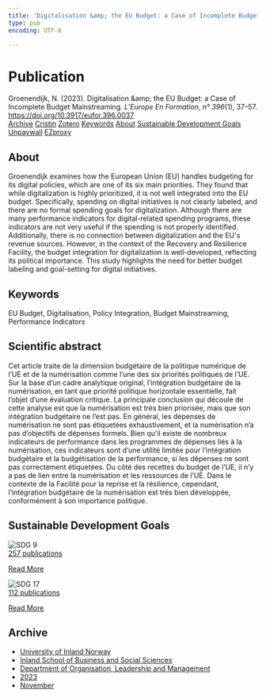 ```yaml
---
title: 'Digitalisation &amp; the EU Budget: a Case of Incomplete Budget Mainstreaming'
type: pub
encoding: UTF-8

---
```

<h1>Publication</h1>
<article id="csl-bib-container-VRFM7MKV" class="csl-bib-container">
  <div class="csl-bib-body"> <div class="csl-entry">Groenendijk, N. (2023). Digitalisation &#38;amp; the EU Budget: a Case of Incomplete Budget Mainstreaming. <i>L’Europe En Formation</i>, <i>n° 396</i>(1), 37–57. <a href="https://doi.org/10.3917/eufor.396.0037">https://doi.org/10.3917/eufor.396.0037</a></div> </div>
  <div class="csl-bib-buttons">
    <a href="#taxonomy-article-VRFM7MKV" alt="archive" class="csl-bib-button">Archive</a>
    <a href="https://app.cristin.no/results/show.jsf?id=2202523" alt="Cristin" class="csl-bib-button">Cristin</a>
    <a href="http://zotero.org/groups/5881554/items/VRFM7MKV" alt="Zotero" class="csl-bib-button">Zotero</a>
    <a href="#keywords-article-VRFM7MKV" alt="keywords" class="csl-bib-button">Keywords</a>
    <a href="#about-article-VRFM7MKV" alt="about_pub" class="csl-bib-button">About</a>
    <a href="#sdg-article-VRFM7MKV" alt="sdg" class="csl-bib-button">Sustainable Development Goals</a>
    <a href="https://doi.org/10.3917/eufor.396.0037" alt="Unpaywall" class="csl-bib-button">Unpaywall</a>
    <a href="https://doi.org/10.3917/eufor.396.0037" alt="EZproxy" class="csl-bib-button">EZproxy</a>
  </div>
  <div id="csl-bib-meta-container-VRFM7MKV"></div>
</article>
<div id="csl-bib-meta-VRFM7MKV" class="csl-bib-meta">
  <article id="about-article-VRFM7MKV" class="about_pub-article">
    <h1>About</h1>
    Groenendijk examines how the European Union (EU) handles budgeting for its digital policies, which are one of its six main priorities. They found that while digitalization is highly prioritized, it is not well integrated into the EU budget. Specifically, spending on digital initiatives is not clearly labeled, and there are no formal spending goals for digitalization. Although there are many performance indicators for digital-related spending programs, these indicators are not very useful if the spending is not properly identified. Additionally, there is no connection between digitalization and the EU's revenue sources. However, in the context of the Recovery and Resilience Facility, the budget integration for digitalization is well-developed, reflecting its political importance. This study highlights the need for better budget labeling and goal-setting for digital initiatives.
  </article>
  <article id="keywords-article-VRFM7MKV" class="keywords-article">
    <h1>Keywords</h1>
    EU Budget, Digitalisation, Policy Integration, Budget Mainstreaming, Performance Indicators
  </article>
  <article id="abstract-article-VRFM7MKV" class="abstract-article">
    <h1>Scientific abstract</h1>
    Cet article traite de la dimension budgétaire de la politique numérique de l’UE et de la numérisation comme l’une des six priorités politiques de l’UE. Sur la base d’un cadre analytique original, l’intégration budgétaire de la numérisation, en tant que priorité politique horizontale essentielle, fait l’objet d’une évaluation critique. La principale conclusion qui découle de cette analyse est que la numérisation est très bien priorisée, mais que son intégration budgétaire ne l’est pas. En général, les dépenses de numérisation ne sont pas étiquetées exhaustivement, et la numérisation n’a pas d’objectifs de dépenses formels. Bien qu’il existe de nombreux indicateurs de performance dans les programmes de dépenses liés à la numérisation, ces indicateurs sont d’une utilité limitée pour l’intégration budgétaire et la budgétisation de la performance, si les dépenses ne sont pas correctement étiquetées. Du côté des recettes du budget de l’UE, il n’y a pas de lien entre la numérisation et les ressources de l’UE. Dans le contexte de la Facilité pour la reprise et la résilience, cependant, l’intégration budgétaire de la numérisation est très bien développée, conformément à son importance politique.
  </article>
  <article id="sdg-article-VRFM7MKV" class="sdg-article">
    <h1>Sustainable Development Goals</h1>
    <div class="sdg-container"><div id="sdg9" class="sdg">
        <img src="{{< params subfolder >}}images/sdg/sdg09_en.png" class="image" alt="SDG 9">
        <div class="sdg-overlay">
          <a href="/en/archive/?key=?sdg=9#archive" class="sdg-publication-count"><span>257</span> publications</a>
          <p><a href="https://sdgs.un.org/goals/goal9" class="sdg-read-more">Read More</a></p>
        </div>
      </div> <div id="sdg17" class="sdg">
        <img src="{{< params subfolder >}}images/sdg/sdg17_en.png" class="image" alt="SDG 17">
        <div class="sdg-overlay">
          <a href="/en/archive/?key=?sdg=17#archive" class="sdg-publication-count"><span>112</span> publications</a>
          <p><a href="https://sdgs.un.org/goals/goal17" class="sdg-read-more">Read More</a></p>
        </div>
      </div></div>
  </article>
  <article id="taxonomy-article-VRFM7MKV" class="taxonomy-article">
    <h1>Archive</h1>
    <ul>
      <li>
        <a href="/en/archive/?key=3DCRN523">University of Inland Norway</a>
      </li>
      <li>
        <a href="/en/archive/?key=DU8Q9LN9">Inland School of Business and Social Sciences</a>
      </li>
      <li>
        <a href="/en/archive/?key=4LUWR3ZM">Department of Organisation, Leadership and Management</a>
      </li>
      <li>
        <a href="/en/archive/?key=THVQJFRI">2023</a>
      </li>
      <li>
        <a href="/en/archive/?key=C6MPENQL">November</a>
      </li>
    </ul>
  </article>
</div>
